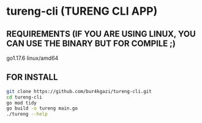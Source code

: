 # tureng-cli (TURENG CLI APP)

## REQUIREMENTS (IF YOU ARE USING LINUX, YOU CAN USE THE BINARY BUT FOR COMPILE ;) 
go1.17.6 linux/amd64

## FOR INSTALL

```bash
git clone https://github.com/bur4kgazi/tureng-cli.git
cd tureng-cli
go mod tidy
go build -o tureng main.go 
./tureng --help
```

